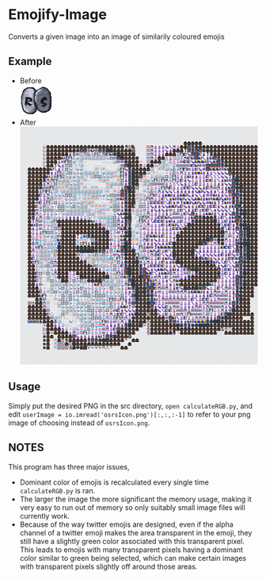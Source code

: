 # Emojify-Image
Converts a given image into an image of similarily coloured emojis

## Example

* Before  
![alt text](src/osrsIcon.png)
* After
![alt text](src/emojiVersionImage.png)

## Usage
Simply put the desired PNG in the src directory, `open calculateRGB.py`, and edit  `userImage = io.imread('osrsIcon.png')[:,:,:-1]` to refer to your png image of choosing instead of `osrsIcon.png`.
## NOTES
This program has three major issues,
 * Dominant color of emojis is recalculated every single time `calculateRGB.py` is ran.
 * The larger the image the more significant the memory usage, making it very easy to run out of memory so only suitably small image files will currently work.
 * Because of the way twitter emojis are designed, even if the alpha channel of a twitter emoji makes the area transparent in the emoji, they still have a slightly green color associated with this transparent pixel. This leads to emojis with many transparent pixels having a dominant color similar to green being selected, which can make certain images with transparent pixels slightly off around those areas.
